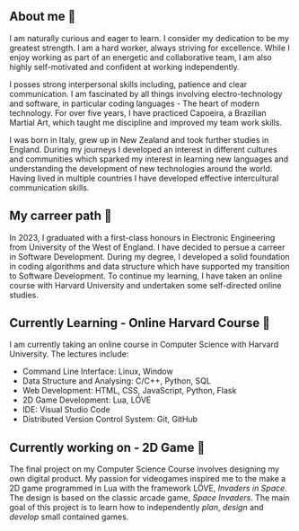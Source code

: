 ## About me 😬
I am naturally curious and eager to learn. I consider my dedication to be my 
greatest strength. I am a hard worker, always striving for excellence. While I enjoy 
working as part of an energetic and collaborative team, I am also highly self-motivated and confident at working independently.

I posses strong interpersonal skills including, patience and clear communication. I 
am fascinated by all things involving electro-technology and software, in particular 
coding languages - The heart of modern technology. For over five years, I have 
practiced Capoeira, a Brazilian Martial Art, which taught me discipline and improved 
my team work skills.

I was born in Italy, grew up in New Zealand and took further studies in England. 
During my journeys I developed an interest in different cultures and communities 
which sparked my interest in learning new languages and understanding the 
development of new technologies around the world. Having lived in multiple 
countries I have developed effective intercultural communication skills.

## My carreer path 👣
In 2023, I graduated with a first-class honours in Electronic Engineering from University of the West of England. I have decided to persue a carreer in Software Development. During my degree, I developed a solid foundation in coding algorithms and data structure which have supported my transition to Software Development. To continue my learning, I have taken an online course with Harvard University and undertaken some self-directed online studies.

## Currently Learning - Online Harvard Course 📖
I am currently taking an online course in Computer Science with Harvard University. The lectures include:
+ Command Line Interface: Linux, Window
+ Data Structure and Analysing: C/C++, Python, SQL
+ Web Development: HTML, CSS, JavaScript, Python, Flask
+ 2D Game Development: Lua, LÖVE
+ IDE: Visual Studio Code
+ Distributed Version Control System: Git, GitHub

## Currently working on - 2D Game 👾
The final project on my Computer Science Course involves designing my own digital product. My passion for videogames inspired me to the make a 2D game programmed in Lua with the framework LÖVE, _Invaders in Space_.
The design is based on the classic arcade game, _Space Invaders_. The main goal of this project is to learn how to independently _plan_, _design_ and _develop_ small contained games.
